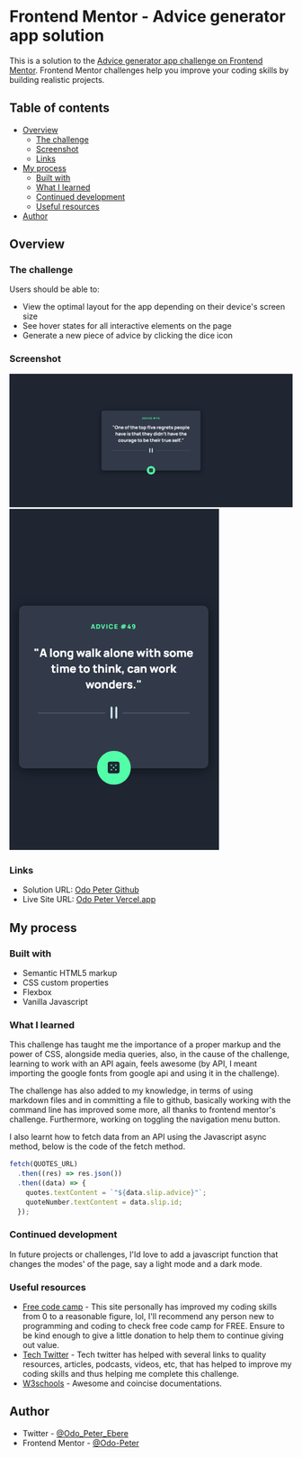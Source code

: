 # Frontend Mentor - Advice generator app solution

This is a solution to the [Advice generator app challenge on Frontend Mentor](https://www.frontendmentor.io/challenges/advice-generator-app-QdUG-13db). Frontend Mentor challenges help you improve your coding skills by building realistic projects.

## Table of contents

- [Overview](#overview)
  - [The challenge](#the-challenge)
  - [Screenshot](#screenshot)
  - [Links](#links)
- [My process](#my-process)
  - [Built with](#built-with)
  - [What I learned](#what-i-learned)
  - [Continued development](#continued-development)
  - [Useful resources](#useful-resources)
- [Author](#author)

## Overview

### The challenge

Users should be able to:

- View the optimal layout for the app depending on their device's screen size
- See hover states for all interactive elements on the page
- Generate a new piece of advice by clicking the dice icon

### Screenshot

![](./img/desktop.png)
![](./img/mobile.png)

### Links

- Solution URL: [Odo Peter Github](https://github.com/Odo-Peter/advice-generator)
- Live Site URL: [Odo Peter Vercel.app](https://advice-generator-tau-nine.vercel.app/)

## My process

### Built with

- Semantic HTML5 markup
- CSS custom properties
- Flexbox
- Vanilla Javascript

### What I learned

This challenge has taught me the importance of a proper markup and the power of CSS, alongside media queries, also, in the cause of the challenge, learning to work with an API again, feels awesome (by API, I meant importing the google fonts from google api and using it in the challenge).

The challenge has also added to my knowledge, in terms of using markdown files and in committing a file to github, basically working with the command line has improved some more, all thanks to frontend mentor's challenge. Furthermore, working on toggling the navigation menu button.

I also learnt how to fetch data from an API using the Javascript async method, below is the code of the fetch method.

```js
fetch(QUOTES_URL)
  .then((res) => res.json())
  .then((data) => {
    quotes.textContent = `"${data.slip.advice}"`;
    quoteNumber.textContent = data.slip.id;
  });
```

### Continued development

In future projects or challenges, I'ld love to add a javascript function that changes the modes' of the page, say a light mode and a dark mode.

### Useful resources

- [Free code camp](https://www.freecodecamp.org) - This site personally has improved my coding skills from 0 to a reasonable figure, lol, I'll recommend any person new to programming and coding to check free code camp for FREE. Ensure to be kind enough to give a little donation to help them to continue giving out value.
- [Tech Twitter](https://www.twitter.com) - Tech twitter has helped with several links to quality resources, articles, podcasts, videos, etc, that has helped to improve my coding skills and thus helping me complete this challenge.
- [W3schools](https://www.w3schools.com) - Awesome and coincise documentations.

## Author

- Twitter - [@Odo_Peter_Ebere](https://www.twitter.com/iCode_X)
- Frontend Mentor - [@Odo-Peter](https://www.frontendmentor.io/profile/Odo-Peter)
